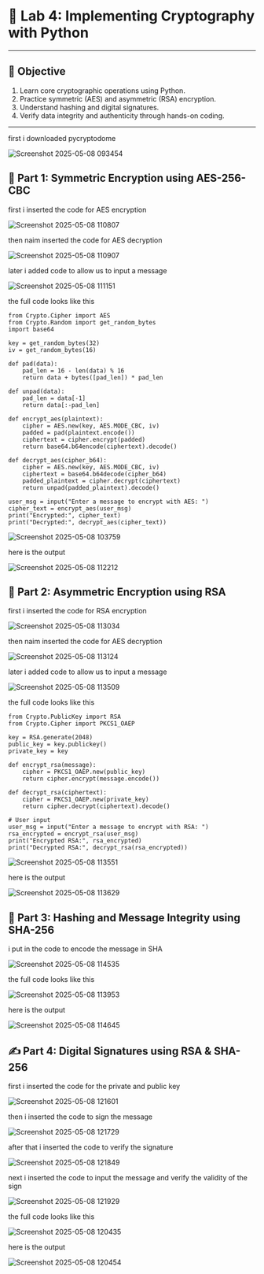 # 🧪 Lab 4: Implementing Cryptography with Python
---

## 📌 Objective
1. Learn core cryptographic operations using Python.
2. Practice symmetric (AES) and asymmetric (RSA) encryption.
3. Understand hashing and digital signatures.
4. Verify data integrity and authenticity through hands-on coding.

---

first i downloaded pycryptodome

![Screenshot 2025-05-08 093454](https://github.com/user-attachments/assets/c6fa1176-e2ec-46b8-abd5-d68b3f3c9d57)

## 🔐 Part 1: Symmetric Encryption using AES-256-CBC

first i inserted the code for AES encryption

![Screenshot 2025-05-08 110807](https://github.com/user-attachments/assets/7554307e-4eea-4522-bd11-2799f80f00a7)

then naim inserted the code for AES decryption

![Screenshot 2025-05-08 110907](https://github.com/user-attachments/assets/23dc642d-8778-4b94-b015-0ef87648599c)

later i added code to allow us to input a message

![Screenshot 2025-05-08 111151](https://github.com/user-attachments/assets/ce8ae855-fe67-47b4-a4fd-9c92fbb51ec9)

the full code looks like this

```
from Crypto.Cipher import AES
from Crypto.Random import get_random_bytes
import base64

key = get_random_bytes(32)
iv = get_random_bytes(16)

def pad(data):
    pad_len = 16 - len(data) % 16
    return data + bytes([pad_len]) * pad_len

def unpad(data):
    pad_len = data[-1]
    return data[:-pad_len]

def encrypt_aes(plaintext):
    cipher = AES.new(key, AES.MODE_CBC, iv)
    padded = pad(plaintext.encode())
    ciphertext = cipher.encrypt(padded)
    return base64.b64encode(ciphertext).decode()

def decrypt_aes(cipher_b64):
    cipher = AES.new(key, AES.MODE_CBC, iv)
    ciphertext = base64.b64decode(cipher_b64)
    padded_plaintext = cipher.decrypt(ciphertext)
    return unpad(padded_plaintext).decode()

user_msg = input("Enter a message to encrypt with AES: ")
cipher_text = encrypt_aes(user_msg)
print("Encrypted:", cipher_text)
print("Decrypted:", decrypt_aes(cipher_text))

```

![Screenshot 2025-05-08 103759](https://github.com/user-attachments/assets/fd37b3d7-6c5e-459e-a824-a6d4b788885e)

here is the output

![Screenshot 2025-05-08 112212](https://github.com/user-attachments/assets/6fc9cc6b-286d-4ee7-9182-924f0d56f106)

## 🔑 Part 2: Asymmetric Encryption using RSA

first i inserted the code for RSA encryption

![Screenshot 2025-05-08 113034](https://github.com/user-attachments/assets/e2d9cb4d-3d1a-4fad-af9f-693af0ff2847)

then naim inserted the code for AES decryption

![Screenshot 2025-05-08 113124](https://github.com/user-attachments/assets/20e4d3e4-763c-4263-be41-74ced2128400)

later i added code to allow us to input a message

![Screenshot 2025-05-08 113509](https://github.com/user-attachments/assets/5d77f043-ebe2-4b0c-89fe-169cea74fd96)

the full code looks like this

```
from Crypto.PublicKey import RSA
from Crypto.Cipher import PKCS1_OAEP

key = RSA.generate(2048)
public_key = key.publickey()
private_key = key

def encrypt_rsa(message):
    cipher = PKCS1_OAEP.new(public_key)
    return cipher.encrypt(message.encode())

def decrypt_rsa(ciphertext):
    cipher = PKCS1_OAEP.new(private_key)
    return cipher.decrypt(ciphertext).decode()

# User input
user_msg = input("Enter a message to encrypt with RSA: ")
rsa_encrypted = encrypt_rsa(user_msg)
print("Encrypted RSA:", rsa_encrypted)
print("Decrypted RSA:", decrypt_rsa(rsa_encrypted))

```

![Screenshot 2025-05-08 113551](https://github.com/user-attachments/assets/d5f907c7-21f5-4334-b3f5-2d16f204aa1f)

here is the output

![Screenshot 2025-05-08 113629](https://github.com/user-attachments/assets/e358988e-7cd9-4347-86ad-d4e03cc73691)

## 🔄 Part 3: Hashing and Message Integrity using SHA-256

i put in the code to encode the message in SHA

![Screenshot 2025-05-08 114535](https://github.com/user-attachments/assets/881a61d8-e0e5-4ff8-92c3-82be23b717e9)

the full code looks like this

![Screenshot 2025-05-08 113953](https://github.com/user-attachments/assets/a53af610-1661-4b12-bcb1-9879ea44274b)

here is the output

![Screenshot 2025-05-08 114645](https://github.com/user-attachments/assets/f5fd91d9-afcd-44ef-a0b0-7e94f8c0d628)

## ✍️ Part 4: Digital Signatures using RSA & SHA-256

first i inserted the code for the private and public key

![Screenshot 2025-05-08 121601](https://github.com/user-attachments/assets/ade7bf3f-d25c-4e68-bf35-448c9b877bc4)

then i inserted the code to sign the message

![Screenshot 2025-05-08 121729](https://github.com/user-attachments/assets/146c6eb6-de44-467d-802f-ef110c053bc2)

after that i inserted the code to verify the signature

![Screenshot 2025-05-08 121849](https://github.com/user-attachments/assets/f7609d9e-fa62-481e-9562-4985b1ecbd00)

next i inserted the code to input the message and verify the validity of the sign

![Screenshot 2025-05-08 121929](https://github.com/user-attachments/assets/cac76f0c-2a76-4a30-b26a-0b0099da2e03)

the full code looks like this

![Screenshot 2025-05-08 120435](https://github.com/user-attachments/assets/c30582bd-c105-41ad-84c8-055203ecfacc)

here is the output

![Screenshot 2025-05-08 120454](https://github.com/user-attachments/assets/13d4fc9e-2757-45d3-bc0a-9849edc73fdd)

